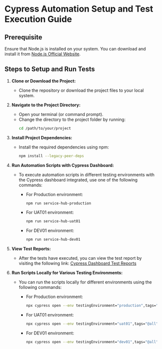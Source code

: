 # Cypress Automation Setup and Test Execution Guide

## Prerequisite
Ensure that Node.js is installed on your system. You can download and install it from [Node.js Official Website](https://nodejs.org/en).

## Steps to Setup and Run Tests

1. **Clone or Download the Project:**
   - Clone the repository or download the project files to your local system.

2. **Navigate to the Project Directory:**
   - Open your terminal (or command prompt).
   - Change the directory to the project folder by running:
     ```sh
     cd /path/to/your/project
     ```

3. **Install Project Dependencies:**
   - Install the required dependencies using npm:
     ```sh
     npm install --legacy-peer-deps
     ```

4. **Run Automation Scripts with Cypress Dashboard:**
   - To execute automation scripts in different testing environments with the Cypress dashboard integrated, use one of the following commands:

     - For Production environment:
       ```sh
       npm run service-hub-production
       ```

     - For UAT01 environment:
       ```sh
       npm run service-hub-uat01
       ```

     - For DEV01 environment:
       ```sh
       npm run service-hub-dev01
       ```

5. **View Test Reports:**
   - After the tests have executed, you can view the test report by visiting the following link:
     [Cypress Dashboard Test Reports](https://cloud.cypress.io/projects/ewdgan/runs)

6. **Run Scripts Locally for Various Testing Environments:**
   - You can run the scripts locally for different environments using the following commands:

     - For Production environment:
       ```sh
       npx cypress open --env testingEnvironment="production",tags="@all and not @db"
       ```

     - For UAT01 environment:
       ```sh
       npx cypress open --env testingEnvironment="uat01",tags="@all"
       ```

     - For DEV01 environment:
       ```sh
       npx cypress open --env testingEnvironment="dev01",tags="@all"
       ```